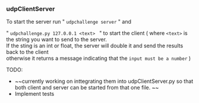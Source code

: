 ### udpClientServer

To start the server run " `udpchallenge server` " and

" `udpchallenge.py 127.0.0.1 <text> ` " to start the client
( where `<text>`  is the string you want to send to the server.  <br /> If the sting is an int or float, the server will double it and send the results back to the client  <br />
otherwise it returns a message indicating that the `input must be a number` )


TODO:

- ~~currently working on inttegrating them into udpClientServer.py so that both client and server can be started from that one file. ~~
- Implement tests
